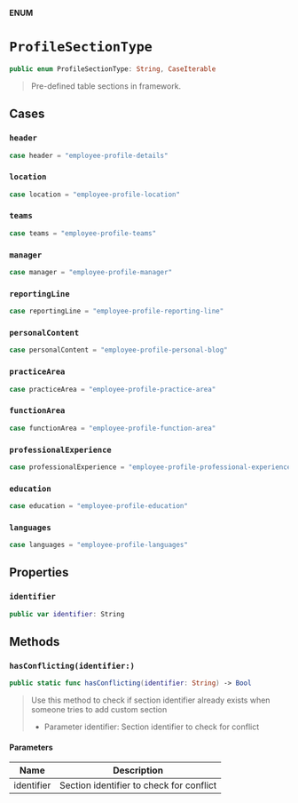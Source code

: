 **ENUM**

# `ProfileSectionType`

```swift
public enum ProfileSectionType: String, CaseIterable
```

> Pre-defined table sections in framework.

## Cases
### `header`

```swift
case header = "employee-profile-details"
```

### `location`

```swift
case location = "employee-profile-location"
```

### `teams`

```swift
case teams = "employee-profile-teams"
```

### `manager`

```swift
case manager = "employee-profile-manager"
```

### `reportingLine`

```swift
case reportingLine = "employee-profile-reporting-line"
```

### `personalContent`

```swift
case personalContent = "employee-profile-personal-blog"
```

### `practiceArea`

```swift
case practiceArea = "employee-profile-practice-area"
```

### `functionArea`

```swift
case functionArea = "employee-profile-function-area"
```

### `professionalExperience`

```swift
case professionalExperience = "employee-profile-professional-experience"
```

### `education`

```swift
case education = "employee-profile-education"
```

### `languages`

```swift
case languages = "employee-profile-languages"
```

## Properties
### `identifier`

```swift
public var identifier: String
```

## Methods
### `hasConflicting(identifier:)`

```swift
public static func hasConflicting(identifier: String) -> Bool
```

> Use this method to check if section identifier already exists when someone tries to add custom section
> - Parameter identifier: Section identifier to check for conflict

#### Parameters

| Name | Description |
| ---- | ----------- |
| identifier | Section identifier to check for conflict |